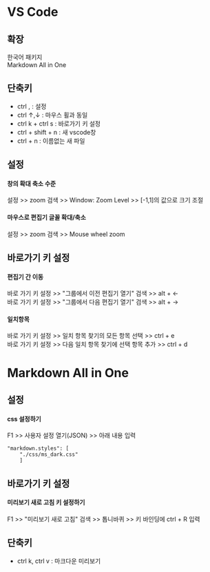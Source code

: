 # VS Code
## 확장
한국어 패키지  
Markdown All in One

## 단축키
* ctrl , : 설정
* ctrl $\uparrow, \downarrow$ : 마우스 휠과 동일
* ctrl k + ctrl s : 바로가기 키 설정 
* ctrl + shift + n : 새 vscode창
* ctrl + n : 이름없는 새 파일

## 설정
#### 창의 확대 축소 수준  
설정 >> zoom 검색 >> Window: Zoom Level >> [-1,1]의 값으로 크기 조절

#### 마우스로 편집기 글꼴 확대/축소  
설정 >> zoom 검색 >> Mouse wheel zoom

## 바로가기 키 설정
#### 편집기 간 이동  
바로 가기 키 설정 >> "그룹에서 이전 편집기 열기" 검색 >> alt + $\leftarrow$   
바로 가기 키 설정 >> "그룹에서 다음 편집기 열기" 검색 >> alt + $\rightarrow$ 

#### 일치항목
바로 가기 키 설정 >> 일치 항목 찾기의 모든 항목 선택 >> ctrl + e  
바로 가기 키 설정 >> 다음 일치 항목 찾기에 선택 항목 추가 >> ctrl + d  

# Markdown All in One
## 설정
#### css 설정하기
F1 >> 사용자 설정 열기(JSON) >> 아래 내용 입력
```
"markdown.styles": [
    "./css/ms_dark.css"
    ]
```

## 바로가기 키 설정
#### 미리보기 새로 고침 키 설정하기  
F1 >> "미리보기 새로 고침" 검색 >> 톱니바퀴 >> 키 바인딩에 ctrl + R 입력

## 단축키
* ctrl k, ctrl v : 마크다운 미리보기
